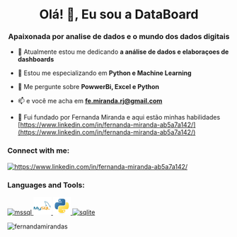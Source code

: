 <h1 align="center">Olá! 👋, Eu sou a DataBoard</h1>
<h3 align="center">Apaixonada por analise de dados e o mundo dos dados digitais</h3>

- 🔭 Atualmente estou me dedicando **a análise de dados e elaboraçoes de dashboards**

- 🌱 Estou me especializando em **Python e Machine Learning**

- 💬 Me pergunte sobre **PowwerBi, Excel e Python**

- 📫 e você me acha em **fe.miranda.rj@gmail.com**

- 📄 Fui fundado por Fernanda Miranda e aqui estão minhas habilidades [https://www.linkedin.com/in/fernanda-miranda-ab5a7a142/](https://www.linkedin.com/in/fernanda-miranda-ab5a7a142/)

<h3 align="left">Connect with me:</h3>
<p align="left">
<a href="https://linkedin.com/in/https://www.linkedin.com/in/fernanda-miranda-ab5a7a142/" target="blank"><img align="center" src="https://raw.githubusercontent.com/rahuldkjain/github-profile-readme-generator/master/src/images/icons/Social/linked-in-alt.svg" alt="https://www.linkedin.com/in/fernanda-miranda-ab5a7a142/" height="30" width="40" /></a>
</p>

<h3 align="left">Languages and Tools:</h3>
<p align="left"> <a href="https://www.microsoft.com/en-us/sql-server" target="_blank" rel="noreferrer"> <img src="https://www.svgrepo.com/show/303229/microsoft-sql-server-logo.svg" alt="mssql" width="40" height="40"/> </a> <a href="https://www.mysql.com/" target="_blank" rel="noreferrer"> <img src="https://raw.githubusercontent.com/devicons/devicon/master/icons/mysql/mysql-original-wordmark.svg" alt="mysql" width="40" height="40"/> </a> <a href="https://www.python.org" target="_blank" rel="noreferrer"> <img src="https://raw.githubusercontent.com/devicons/devicon/master/icons/python/python-original.svg" alt="python" width="40" height="40"/> </a> <a href="https://www.sqlite.org/" target="_blank" rel="noreferrer"> <img src="https://www.vectorlogo.zone/logos/sqlite/sqlite-icon.svg" alt="sqlite" width="40" height="40"/> </a> </p>

<p><img align="center" src="https://github-readme-stats.vercel.app/api/top-langs?username=fernandamirandas&show_icons=true&locale=en&layout=compact" alt="fernandamirandas" /></p>

